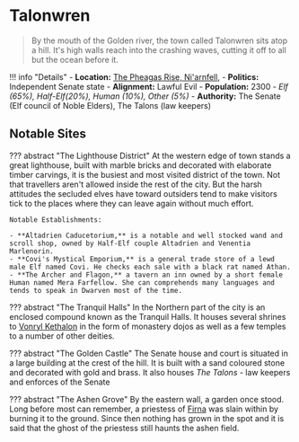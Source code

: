 # Talonwren
> By the mouth of the Golden river, the town called Talonwren sits atop a hill. It's high walls reach into the crashing waves, cutting it off to all but the ocean before it.

!!! info "Details"
    - **Location:** [The Pheagas Rise, Ni'arnfell](../../../realms/niarnfell#the-pheagas-rise), 
    - **Politics:** Independent Senate state
    - **Alignment:** Lawful Evil
    - **Population:** 2300 - _Elf (65%), Half-Elf(20%), Human (10%), Other (5%)_
    - **Authority:** The Senate (Elf council of Noble Elders), The Talons (law keepers)



## Notable Sites

??? abstract "The Lighthouse District"
    At the western edge of town stands a great lighthouse, built with marble bricks and decorated with elaborate timber carvings, it is the busiest and most visited district of the town. Not that travellers aren't allowed inside the rest of the city. But the harsh attitudes the secluded elves have toward outsiders tend to make visitors tick to the places where they can leave again without much effort.

    Notable Establishments:

    - **Altadrien Caducetorium,** is a notable and well stocked wand and scroll shop, owned by Half-Elf couple Altadrien and Venentia Marlenorin.
    - **Covi's Mystical Emporium,** is a general trade store of a lewd male Elf named Covi. He checks each sale with a black rat named Athan.
    - **The Archer and Flagon,** a tavern an inn owned by a short female Human named Mera Farfellow. She can comprehends many languages and tends to speak in Dwarven most of the time.

??? abstract "The Tranquil Halls"
    In the Northern part of the city is an enclosed compound known as the Tranquil Halls. It houses several shrines to [Vonryl Kethalon](../../../../religion/deities/vonryl_kethalon) in the form of monastery dojos as well as a few temples to a number of other deities.

??? abstract "The Golden Castle"
    The Senate house and court is situated in a large building at the crest of the hill. It is built with a sand coloured stone and decorated with gold and brass. It also houses _The Talons_ - law keepers and enforces of the Senate

??? abstract "The Ashen Grove"
    By the eastern wall, a garden once stood. Long before most can remember, a priestess of [Firna](../../../../religion/deities/firna) was slain within by burning it to the ground. Since then nothing has grown in the spot and it is said that the ghost of the priestess still haunts the ashen field.
